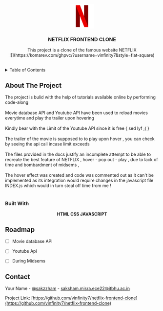 
<!-- PROJECT LOGO -->
<br />
<div align="center">
  <a href="https://github.com/vinfity7/netflix-frontend-clone">
    <img src="https://github.com/vinfinity7/netflix-frontend-clone/blob/main/pngwing.com.png" alt="Logo" width="80" height="80">
  </a>

<h3 align="center">NETFLIX FRONTEND CLONE</h3>

  <p align="center">
    This project is a clone of the famous website NETFLIX 
    <br />
      ![](https://komarev.com/ghpvc/?username=vinfinity7&style=flat-square)
    <br />
    <br />
  
   

  </p>
</div>



<!-- TABLE OF CONTENTS -->
<details>
  <summary>Table of Contents</summary>
  <ol>
    <li>
      About The Project
      <ul>
        <li>Built With</li>
      </ul>
      <ul>
        <li>Roadmap</li>
      </ul>
    </li>
  </ol>
</details>



<!-- ABOUT THE PROJECT -->
## About The Project
The project is bulid with the help of tutorials available online by performing code-along
<br /><br />
Movie database API and Youtube API have been used to reload movies everytime and play the trailer upon hovering 
<br /><br />
Kindly bear with the Limit of the Youtube API since it is free { sed lyf ;( }
<br /><br />
The trailer of the movie is supposed to to play upon hover , you can check by seeing the api call incase limit exceeds
<br /><br />
The files provided in the docs justify an incomplete attempt to be able to recreate the best feature of NETFLIX , hover - pop out - play  , due to lack of time and bombardment of midsems ,
<br /><br />
The hover effect was created and code was commented out as it can't be implemented as its integration would require changes in the javascript file INDEX.js which would in turn steal off time from me !
<br /><br />





### Built With

<p align="center"><b> HTML CSS JAVASCRIPT </b> </p>            
<!--             <a href="https://developer.mozilla.org/en-US/docs/Web/css" target="_blank"> <img
            src="https://raw.githubusercontent.com/devicons/devicon/master/icons/css/css-original.svg"
            alt="css" width="100" height="100" /> </a>
            
            <a href="https://developer.mozilla.org/en-US/docs/Web/JavaScript" target="_blank"> <img
            src="https://raw.githubusercontent.com/devicons/devicon/master/icons/javascript/javascript-original.svg"
            alt="javascript" width="100" height="100" /> </a>
            
            <a href="https://developer.mozilla.org/en-US/docs/Web/html" target="_blank"> <img
            src="https://raw.githubusercontent.com/devicons/devicon/master/icons/html/html-original.svg"
            alt="html" width="100" height="100" /> </a>
   </p></p></p> -->






<!-- ROADMAP -->
## Roadmap

- [ ] Movie database API
- [ ] Youtube Api
- [ ] During Midsems
 







<!-- CONTACT -->
## Contact

Your Name - [@sakzzham](https://instagram.com/sakzzham) - saksham.misra.ece22@itbhu.ac.in

Project Link: [https://github.com/vinfinity7/netflix-frontend-clone](https://github.com/vinfinity7/netflix-frontend-clone)



